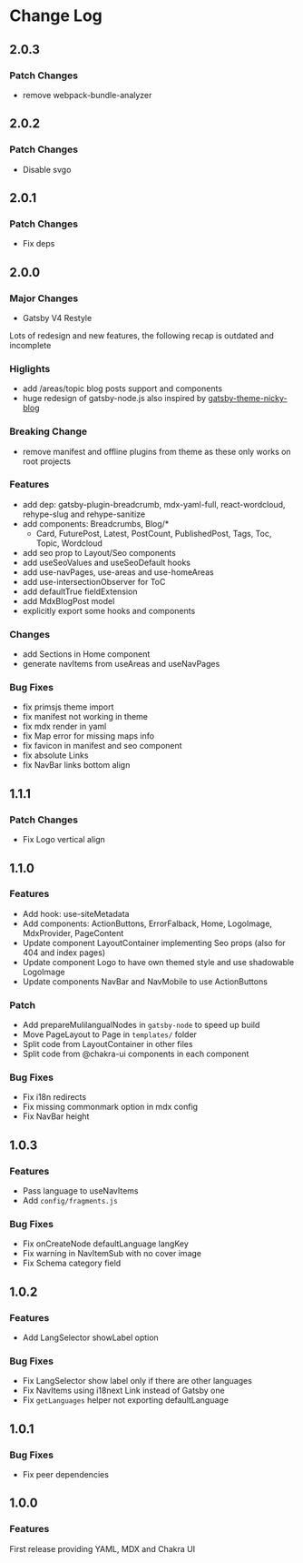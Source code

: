 # Change Log

## 2.0.3

### Patch Changes

- remove webpack-bundle-analyzer

## 2.0.2

### Patch Changes

- Disable svgo

## 2.0.1

### Patch Changes

- Fix deps

## 2.0.0

### Major Changes

- Gatsby V4 Restyle

Lots of redesign and new features, the following recap is outdated and incomplete

### Higlights

- add /areas/topic blog posts support and components
- huge redesign of gatsby-node.js also inspired by [gatsby-theme-nicky-blog](https://github.com/NickyMeuleman/gatsby-theme-nicky-blog)

### Breaking Change

- remove manifest and offline plugins from theme as these only works on root projects

### Features

- add dep: gatsby-plugin-breadcrumb, mdx-yaml-full, react-wordcloud, rehype-slug and rehype-sanitize
- add components: Breadcrumbs, Blog/\*
  - Card, FuturePost, Latest, PostCount, PublishedPost,
    Tags, Toc, Topic, Wordcloud
- add seo prop to Layout/Seo components
- add useSeoValues and useSeoDefault hooks
- add use-navPages, use-areas and use-homeAreas
- add use-intersectionObserver for ToC
- add defaultTrue fieldExtension
- add MdxBlogPost model
- explicitly export some hooks and components

### Changes

- add Sections in Home component
- generate navItems from useAreas and useNavPages

### Bug Fixes

- fix primsjs theme import
- fix manifest not working in theme
- fix mdx render in yaml
- fix Map error for missing maps info
- fix favicon in manifest and seo component
- fix absolute Links
- fix NavBar links bottom align

## 1.1.1

### Patch Changes

- Fix Logo vertical align

## 1.1.0

### Features

- Add hook: use-siteMetadata
- Add components: ActionButtons, ErrorFalback, Home, LogoImage, MdxProvider, PageContent
- Update component LayoutContainer implementing Seo props (also for 404 and index pages)
- Update component Logo to have own themed style and use shadowable LogoImage
- Update components NavBar and NavMobile to use ActionButtons

### Patch

- Add prepareMulilangualNodes in `gatsby-node` to speed up build
- Move PageLayout to Page in `templates/` folder
- Split code from LayoutContainer in other files
- Split code from @chakra-ui components in each component

### Bug Fixes

- Fix i18n redirects
- Fix missing commonmark option in mdx config
- Fix NavBar height

## 1.0.3

### Features

- Pass language to useNavItems
- Add `config/fragments.js`

### Bug Fixes

- Fix onCreateNode defaultLanguage langKey
- Fix warning in NavItemSub with no cover image
- Fix Schema category field

## 1.0.2

### Features

- Add LangSelector showLabel option

### Bug Fixes

- Fix LangSelector show label only if there are other languages
- Fix NavItems using i18next Link instead of Gatsby one
- Fix `getLanguages` helper not exporting defaultLanguage

## 1.0.1

### Bug Fixes

- Fix peer dependencies

## 1.0.0

### Features

First release providing YAML, MDX and Chakra UI
